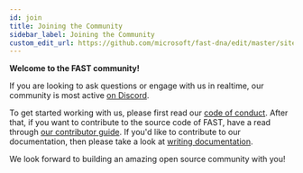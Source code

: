 ```yaml
---
id: join
title: Joining the Community
sidebar_label: Joining the Community
custom_edit_url: https://github.com/microsoft/fast-dna/edit/master/sites/website/src/docs/community/join.md
---
```

**Welcome to the FAST community!**

If you are looking to ask questions or engage with us in realtime, our community is most active [on Discord](https://discord.gg/FcSNfg4).

To get started working with us, please first read our [code of conduct](code-of-conduct.md). After that, if you want to contribute to the source code of FAST, have a read through [our contributor guide](contributor-guide.md). If you'd like to contribute to our documentation, then please take a look at [writing documentation](writing-documentation.md).

We look forward to building an amazing open source community with you!
